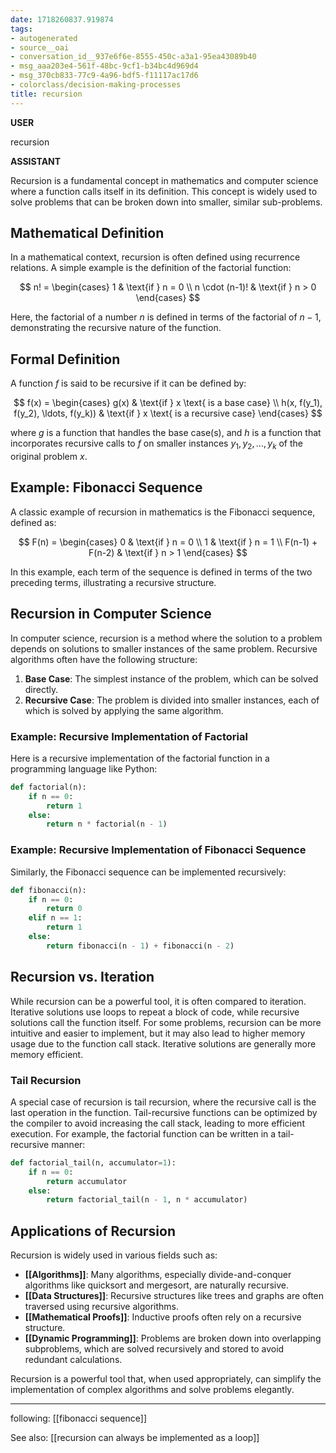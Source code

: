 ```yaml
---
date: 1718260837.919874
tags:
- autogenerated
- source__oai
- conversation_id__937e6f6e-8555-450c-a3a1-95ea43089b40
- msg_aaa203e4-561f-48bc-9cf1-b34bc4d969d4
- msg_370cb833-77c9-4a96-bdf5-f11117ac17d6
- colorclass/decision-making-processes
title: recursion
---
```


**USER**

recursion


**ASSISTANT**

Recursion is a fundamental concept in mathematics and computer science where a function calls itself in its definition. This concept is widely used to solve problems that can be broken down into smaller, similar sub-problems.

## Mathematical Definition

In a mathematical context, recursion is often defined using recurrence relations. A simple example is the definition of the factorial function:

$$
n! =
\begin{cases}
1 & \text{if } n = 0 \\
n \cdot (n-1)! & \text{if } n > 0
\end{cases}
$$

Here, the factorial of a number $n$ is defined in terms of the factorial of $n-1$, demonstrating the recursive nature of the function.

## Formal Definition

A function $f$ is said to be recursive if it can be defined by:

$$
f(x) = 
\begin{cases}
g(x) & \text{if } x \text{ is a base case} \\
h(x, f(y_1), f(y_2), \ldots, f(y_k)) & \text{if } x \text{ is a recursive case}
\end{cases}
$$

where $g$ is a function that handles the base case(s), and $h$ is a function that incorporates recursive calls to $f$ on smaller instances $y_1, y_2, \ldots, y_k$ of the original problem $x$.

## Example: Fibonacci Sequence

A classic example of recursion in mathematics is the Fibonacci sequence, defined as:

$$
F(n) =
\begin{cases}
0 & \text{if } n = 0 \\
1 & \text{if } n = 1 \\
F(n-1) + F(n-2) & \text{if } n > 1
\end{cases}
$$

In this example, each term of the sequence is defined in terms of the two preceding terms, illustrating a recursive structure.

## Recursion in Computer Science

In computer science, recursion is a method where the solution to a problem depends on solutions to smaller instances of the same problem. Recursive algorithms often have the following structure:

1. **Base Case**: The simplest instance of the problem, which can be solved directly.
2. **Recursive Case**: The problem is divided into smaller instances, each of which is solved by applying the same algorithm.

### Example: Recursive Implementation of Factorial

Here is a recursive implementation of the factorial function in a programming language like Python:

```python
def factorial(n):
    if n == 0:
        return 1
    else:
        return n * factorial(n - 1)
```

### Example: Recursive Implementation of Fibonacci Sequence

Similarly, the Fibonacci sequence can be implemented recursively:

```python
def fibonacci(n):
    if n == 0:
        return 0
    elif n == 1:
        return 1
    else:
        return fibonacci(n - 1) + fibonacci(n - 2)
```

## Recursion vs. Iteration

While recursion can be a powerful tool, it is often compared to iteration. Iterative solutions use loops to repeat a block of code, while recursive solutions call the function itself. For some problems, recursion can be more intuitive and easier to implement, but it may also lead to higher memory usage due to the function call stack. Iterative solutions are generally more memory efficient.

### Tail Recursion

A special case of recursion is tail recursion, where the recursive call is the last operation in the function. Tail-recursive functions can be optimized by the compiler to avoid increasing the call stack, leading to more efficient execution. For example, the factorial function can be written in a tail-recursive manner:

```python
def factorial_tail(n, accumulator=1):
    if n == 0:
        return accumulator
    else:
        return factorial_tail(n - 1, n * accumulator)
```

## Applications of Recursion

Recursion is widely used in various fields such as:

- **[[Algorithms]]**: Many algorithms, especially divide-and-conquer algorithms like quicksort and mergesort, are naturally recursive.
- **[[Data Structures]]**: Recursive structures like trees and graphs are often traversed using recursive algorithms.
- **[[Mathematical Proofs]]**: Inductive proofs often rely on a recursive structure.
- **[[Dynamic Programming]]**: Problems are broken down into overlapping subproblems, which are solved recursively and stored to avoid redundant calculations.

Recursion is a powerful tool that, when used appropriately, can simplify the implementation of complex algorithms and solve problems elegantly.


---


following: [[fibonacci sequence]]

See also: [[recursion can always be implemented as a loop]]